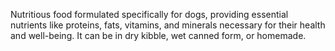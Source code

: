 Nutritious food formulated specifically for dogs, providing essential nutrients like proteins, fats, vitamins, and minerals necessary for their health and well-being. It can be in dry kibble, wet canned form, or homemade.
